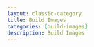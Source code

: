 ```yaml
---
layout: classic-category
title: Build Images
categories: [build-images]
description: Build Images
---
```

